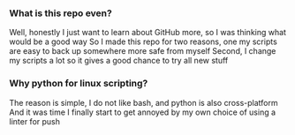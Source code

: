 ### What is this repo even?
Well, honestly I just want to learn about GitHub more, so I was thinking what would be a good way
So I made this repo for two reasons, one my scripts are easy to back up somewhere more safe from myself
Second, I change my scripts a lot so it gives a good chance to try all new stuff 

### Why python for linux scripting?
The reason is simple, I do not like bash, and python is also cross-platform
And it was time I finally start to get annoyed by my own choice of using a linter for push
